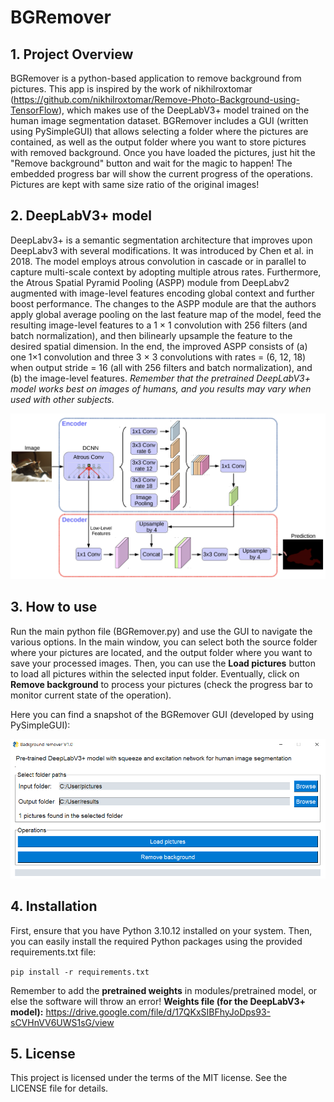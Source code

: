 # BGRemover

## 1. Project Overview
BGRemover is a python-based application to remove background from pictures. This app is inspired by the work of nikhilroxtomar (https://github.com/nikhilroxtomar/Remove-Photo-Background-using-TensorFlow), which makes use of the DeepLabV3+ model trained on the human image segmentation dataset. BGRemover includes a GUI (written using PySimpleGUI) that allows selecting a folder where the pictures are contained, as well as the output folder where you want to store pictures with removed background. Once you have loaded the pictures, just hit the "Remove background" button and wait for the magic to happen! The embedded progress bar will show the current progress of the operations. Pictures are kept with same size ratio of the original images! 

## 2. DeepLabV3+ model
DeepLabv3+ is a semantic segmentation architecture that improves upon DeepLabv3 with several modifications. It was introduced by Chen et al. in 2018. The model employs atrous convolution in cascade or in parallel to capture multi-scale context by adopting multiple atrous rates. Furthermore, the Atrous Spatial Pyramid Pooling (ASPP) module from DeepLabv2 augmented with image-level features encoding global context and further boost performance. The changes to the ASPP module are that the authors apply global average pooling on the last feature map of the model, feed the resulting image-level features to a 1 × 1 convolution with 256 filters (and batch normalization), and then bilinearly upsample the feature to the desired spatial dimension. In the end, the improved ASPP consists of (a) one 1×1 convolution and three 3 × 3 convolutions with rates = (6, 12, 18) when output stride = 16 (all with 256 filters and batch normalization), and (b) the image-level features. _Remember that the pretrained DeepLabV3+ model works best on images of humans, and you results may vary when used with other subjects._

![DeepLabV3+ model architecture](./snapshots/DeepLabV3_snapshot.png)

## 3. How to use
Run the main python file (BGRemover.py) and use the GUI to navigate the various options. In the main window, you can select both the source folder where your pictures are located, and the output folder where you want to save your processed images. Then, you can use the **Load pictures** button to load all pictures within the selected input folder. Eventually, click on **Remove background** to process your pictures (check the progress bar to monitor current state of the operation).

Here you can find a snapshot of the BGRemover GUI (developed by using PySimpleGUI):

![program GUI](./snapshots/GUI_snapshot.png)

## 4. Installation 
First, ensure that you have Python 3.10.12 installed on your system. Then, you can easily install the required Python packages using the provided requirements.txt file:

`pip install -r requirements.txt` 

Remember to add the **pretrained weights** in modules/pretrained model, or else the software will throw an error! **Weights file (for the DeepLabV3+ model):** https://drive.google.com/file/d/17QKxSIBFhyJoDps93-sCVHnVV6UWS1sG/view

## 5. License
This project is licensed under the terms of the MIT license. See the LICENSE file for details.




